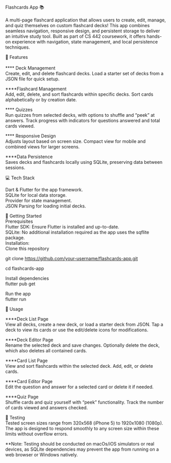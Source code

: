 Flashcards App 📚 </br>  
A multi-page flashcard application that allows users to create, edit, manage, and quiz themselves on custom flashcard decks! This app combines seamless navigation, responsive design, and persistent storage to deliver an intuitive study tool. Built as part of CS 442 coursework, it offers hands-on experience with navigation, state management, and local persistence techniques.
          
                                  
🌟 Features   </br>  
 **** Deck Management </br> 
Create, edit, and delete flashcard decks.
Load a starter set of decks from a JSON file for quick setup.

 ****Flashcard Management </br>
Add, edit, delete, and sort flashcards within specific decks.
Sort cards alphabetically or by creation date. 

**** Quizzes </br>
Run quizzes from selected decks, with options to shuffle and “peek” at answers.
Track progress with indicators for questions answered and total cards viewed. 

**** Responsive Design </br>
Adjusts layout based on screen size.
Compact view for mobile and combined views for larger screens.

****Data Persistence </br>
Saves decks and flashcards locally using SQLite, preserving data between sessions.


💻 Tech Stack </br>

Dart & Flutter for the app framework. </br>
SQLite for local data storage. </br>
Provider for state management. </br>
JSON Parsing for loading initial decks. </br>


🚀 Getting Started </br>
Prerequisites </br>
Flutter SDK: Ensure Flutter is installed and up-to-date. </br>
SQLite: No additional installation required as the app uses the sqflite package. </br>
Installation: </br>
Clone this repository </br>

git clone https://github.com/your-username/flashcards-app.git </br> 

cd flashcards-app </br>

Install dependencies </br>
flutter pub get </br>

Run the app </br>
flutter run </br>


📖 Usage

****Deck List Page </br>
View all decks, create a new deck, or load a starter deck from JSON.
Tap a deck to view its cards or use the edit/delete icons for modifications.

****Deck Editor Page </br>
Rename the selected deck and save changes.
Optionally delete the deck, which also deletes all contained cards.

****Card List Page </br>
View and sort flashcards within the selected deck.
Add, edit, or delete cards.

****Card Editor Page </br>
Edit the question and answer for a selected card or delete it if needed.

****Quiz Page </br>
Shuffle cards and quiz yourself with “peek” functionality.
Track the number of cards viewed and answers checked.

🧪 Testing </br>
Tested screen sizes range from 320x568 (iPhone 5) to 1920x1080 (1080p). The app is designed to respond smoothly to any screen size within these limits without overflow errors. </br>

**Note: Testing should be conducted on macOs/iOS simulators or real devices, as SQLite dependencies may prevent the app from running on a web browser or Windows natively.
